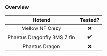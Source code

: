 ### Overview


Hotend        |  Tested?
:-------------------------:|:-------------------------:
Mellow NF Crazy  |   :x:
Phaetus Dragonfly BMS 7 fin  |   :heavy_check_mark:
Phaetus Dragon  |   :x: